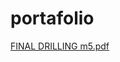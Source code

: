 # portafolio

[FINAL DRILLING m5.pdf](https://github.com/Jcastillomora/portafolio/files/12065463/FINAL.DRILLING.m5.pdf)
